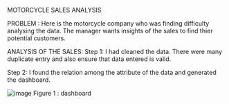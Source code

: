 MOTORCYCLE SALES ANALYSIS

PROBLEM : Here is the motorcycle company who was finding difficulty analysing the data. The manager wants insights of the sales to find thier potential customers.

ANALYSIS OF THE SALES:
Step 1: I had cleaned the data. There were many duplicate entry and also ensure that data entered is valid.

Step 2: I found the relation among the attribute of the data and generated the dashboard.

![image](https://user-images.githubusercontent.com/69399282/207121535-86272068-f670-4e57-b7d5-c0f16457cd00.png)
Figure 1 : dashboard


